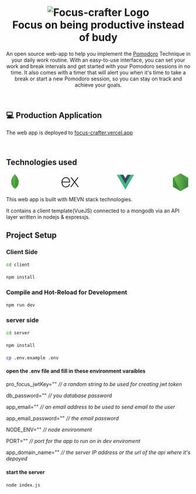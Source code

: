 <h1 align="center">
  <a src="https://focus-crafter.vercel.app">
  <img  target="_blank"  src="https://focus-crafter.vercel.app/logo.png" alt="Focus-crafter Logo" width="224px"/><br/>
  </a>
  Focus on being productive instead of budy
</h1>
<p align="center">An open source web-app to help you implement the <a href="https://en.wikipedia.org/wiki/Pomodoro_Technique" target="_blank">Pomodoro</a> Technique in your daily work routine. 
With an easy-to-use interface, you can set your work and break intervals and get started with your Pomodoro sessions in no time. 
It also comes with a timer that will alert you when it's time to take a break or start a new Pomodoro session, so you can stay on track and achieve your goals.</p>

<br/>

## 💻 Production Application

The web app is deployed to [focus-crafter.vercel.app](https://focus-crafter.vercel.app)

<br/>


## Technologies used

<div style="display: flex; justify-content: space-between;">
  <img src="https://raw.githubusercontent.com/devicons/devicon/master/icons/mongodb/mongodb-original.svg"  style="margin-right: 3px;" width="48">
  <img src="https://raw.githubusercontent.com/devicons/devicon/master/icons/express/express-original.svg"  style="margin-right: 3px;" width="48">
  <img src="https://raw.githubusercontent.com/devicons/devicon/master/icons/vuejs/vuejs-original.svg"  style="margin-right: 3px;" width="48">   
  <img src="https://raw.githubusercontent.com/devicons/devicon/master/icons/nodejs/nodejs-original.svg"  style="margin-right: 3px;" width="48">  
</div>


This web app is built with MEVN stack technologies. 

It contains a client template(VueJS) connected to a mongodb via an API layer written in nodejs & expressjs.

## Project Setup

### Client Side

```sh
cd client

npm install
```

### Compile and Hot-Reload for Development


```sh
npm run dev
```

### server side


```sh
cd server

npm install

cp .env.example .env

```
<h4>open the .env file and fill in these environment  varaibles </h4>


<p> pro_focus_jwtKey="" <i> // a random string to be used for creating jwt token </i> </p>
<p> db_password=""   <i> // you database password  </i> </p> 
<p> app_email=""  <i> // an email address to be used to send email to the user  </i> </p> 
<p>  app_email_password=""  <i> // the email password  </i> </p> 
<p>  NODE_ENV=""  <i> // node environment  </i> </p> 
<p>  PORT=""  <i> // port for the app to run on in dev enviroment  </i> </p> 
<p>  app_domain_name=""  <i> // the server IP address or the url of the api where it's depoyed  </i> </p> 


#### start the server 
```sh
node index.js
```



